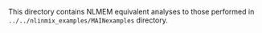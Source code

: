 This directory contains NLMEM equivalent analyses to those performed
 in `../../nlinmix_examples/MAINexamples` directory.
